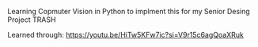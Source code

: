 Learning Copmuter Vision in Python to implment this for my Senior Desing Project TRASH

Learned through: https://youtu.be/HiTw5KFw7ic?si=V9r15c6agQoaXRuk
